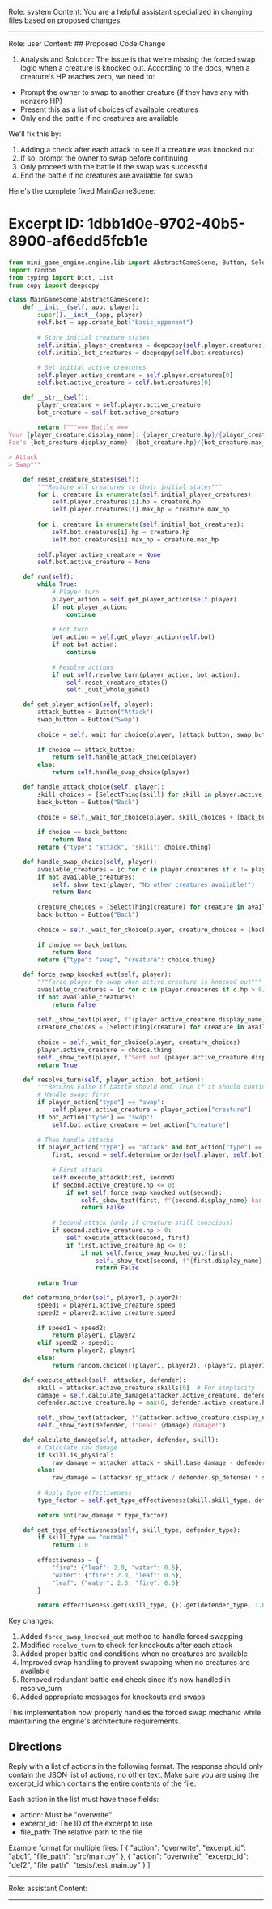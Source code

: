 Role: system
Content: You are a helpful assistant specialized in changing files based on proposed changes.
__________________
Role: user
Content: ## Proposed Code Change
1. Analysis and Solution:
The issue is that we're missing the forced swap logic when a creature is knocked out. According to the docs, when a creature's HP reaches zero, we need to:
- Prompt the owner to swap to another creature (if they have any with nonzero HP)
- Present this as a list of choices of available creatures
- Only end the battle if no creatures are available

We'll fix this by:
1. Adding a check after each attack to see if a creature was knocked out
2. If so, prompt the owner to swap before continuing
3. Only proceed with the battle if the swap was successful
4. End the battle if no creatures are available for swap

Here's the complete fixed MainGameScene:

# Excerpt ID: 1dbb1d0e-9702-40b5-8900-af6edd5fcb1e
```python main_game/scenes/main_game_scene.py
from mini_game_engine.engine.lib import AbstractGameScene, Button, SelectThing
import random
from typing import Dict, List
from copy import deepcopy

class MainGameScene(AbstractGameScene):
    def __init__(self, app, player):
        super().__init__(app, player)
        self.bot = app.create_bot("basic_opponent")
        
        # Store initial creature states
        self.initial_player_creatures = deepcopy(self.player.creatures)
        self.initial_bot_creatures = deepcopy(self.bot.creatures)
        
        # Set initial active creatures
        self.player.active_creature = self.player.creatures[0]
        self.bot.active_creature = self.bot.creatures[0]

    def __str__(self):
        player_creature = self.player.active_creature
        bot_creature = self.bot.active_creature
        
        return f"""=== Battle ===
Your {player_creature.display_name}: {player_creature.hp}/{player_creature.max_hp} HP
Foe's {bot_creature.display_name}: {bot_creature.hp}/{bot_creature.max_hp} HP

> Attack
> Swap"""

    def reset_creature_states(self):
        """Restore all creatures to their initial states"""
        for i, creature in enumerate(self.initial_player_creatures):
            self.player.creatures[i].hp = creature.hp
            self.player.creatures[i].max_hp = creature.max_hp
            
        for i, creature in enumerate(self.initial_bot_creatures):
            self.bot.creatures[i].hp = creature.hp
            self.bot.creatures[i].max_hp = creature.max_hp
        
        self.player.active_creature = None
        self.bot.active_creature = None

    def run(self):
        while True:
            # Player turn
            player_action = self.get_player_action(self.player)
            if not player_action:
                continue
                
            # Bot turn
            bot_action = self.get_player_action(self.bot)
            if not bot_action:
                continue
                
            # Resolve actions
            if not self.resolve_turn(player_action, bot_action):
                self.reset_creature_states()
                self._quit_whole_game()

    def get_player_action(self, player):
        attack_button = Button("Attack")
        swap_button = Button("Swap")
        
        choice = self._wait_for_choice(player, [attack_button, swap_button])
        
        if choice == attack_button:
            return self.handle_attack_choice(player)
        else:
            return self.handle_swap_choice(player)

    def handle_attack_choice(self, player):
        skill_choices = [SelectThing(skill) for skill in player.active_creature.skills]
        back_button = Button("Back")
        
        choice = self._wait_for_choice(player, skill_choices + [back_button])
        
        if choice == back_button:
            return None
        return {"type": "attack", "skill": choice.thing}

    def handle_swap_choice(self, player):
        available_creatures = [c for c in player.creatures if c != player.active_creature and c.hp > 0]
        if not available_creatures:
            self._show_text(player, "No other creatures available!")
            return None
            
        creature_choices = [SelectThing(creature) for creature in available_creatures]
        back_button = Button("Back")
        
        choice = self._wait_for_choice(player, creature_choices + [back_button])
        
        if choice == back_button:
            return None
        return {"type": "swap", "creature": choice.thing}

    def force_swap_knocked_out(self, player):
        """Force player to swap when active creature is knocked out"""
        available_creatures = [c for c in player.creatures if c.hp > 0]
        if not available_creatures:
            return False
            
        self._show_text(player, f"{player.active_creature.display_name} was knocked out!")
        creature_choices = [SelectThing(creature) for creature in available_creatures]
        
        choice = self._wait_for_choice(player, creature_choices)
        player.active_creature = choice.thing
        self._show_text(player, f"Sent out {player.active_creature.display_name}!")
        return True

    def resolve_turn(self, player_action, bot_action):
        """Returns False if battle should end, True if it should continue"""
        # Handle swaps first
        if player_action["type"] == "swap":
            self.player.active_creature = player_action["creature"]
        if bot_action["type"] == "swap":
            self.bot.active_creature = bot_action["creature"]
            
        # Then handle attacks
        if player_action["type"] == "attack" and bot_action["type"] == "attack":
            first, second = self.determine_order(self.player, self.bot)
            
            # First attack
            self.execute_attack(first, second)
            if second.active_creature.hp <= 0:
                if not self.force_swap_knocked_out(second):
                    self._show_text(first, f"{second.display_name} has no more creatures!")
                    return False
            
            # Second attack (only if creature still conscious)
            if second.active_creature.hp > 0:
                self.execute_attack(second, first)
                if first.active_creature.hp <= 0:
                    if not self.force_swap_knocked_out(first):
                        self._show_text(second, f"{first.display_name} has no more creatures!")
                        return False
        
        return True

    def determine_order(self, player1, player2):
        speed1 = player1.active_creature.speed
        speed2 = player2.active_creature.speed
        
        if speed1 > speed2:
            return player1, player2
        elif speed2 > speed1:
            return player2, player1
        else:
            return random.choice([(player1, player2), (player2, player1)])

    def execute_attack(self, attacker, defender):
        skill = attacker.active_creature.skills[0]  # For simplicity
        damage = self.calculate_damage(attacker.active_creature, defender.active_creature, skill)
        defender.active_creature.hp = max(0, defender.active_creature.hp - damage)
        
        self._show_text(attacker, f"{attacker.active_creature.display_name} used {skill.display_name}!")
        self._show_text(defender, f"Dealt {damage} damage!")

    def calculate_damage(self, attacker, defender, skill):
        # Calculate raw damage
        if skill.is_physical:
            raw_damage = attacker.attack + skill.base_damage - defender.defense
        else:
            raw_damage = (attacker.sp_attack / defender.sp_defense) * skill.base_damage
            
        # Apply type effectiveness
        type_factor = self.get_type_effectiveness(skill.skill_type, defender.creature_type)
        
        return int(raw_damage * type_factor)

    def get_type_effectiveness(self, skill_type, defender_type):
        if skill_type == "normal":
            return 1.0
            
        effectiveness = {
            "fire": {"leaf": 2.0, "water": 0.5},
            "water": {"fire": 2.0, "leaf": 0.5},
            "leaf": {"water": 2.0, "fire": 0.5}
        }
        
        return effectiveness.get(skill_type, {}).get(defender_type, 1.0)
```

Key changes:
1. Added `force_swap_knocked_out` method to handle forced swapping
2. Modified `resolve_turn` to check for knockouts after each attack
3. Added proper battle end conditions when no creatures are available
4. Improved swap handling to prevent swapping when no creatures are available
5. Removed redundant battle end check since it's now handled in resolve_turn
6. Added appropriate messages for knockouts and swaps

This implementation now properly handles the forced swap mechanic while maintaining the engine's architecture requirements.

## Directions
Reply with a list of actions in the following format. The response should only contain the JSON list of actions, no other text.
Make sure you are using the excerpt_id which contains the entire contents of the file.

Each action in the list must have these fields:
- action: Must be "overwrite"
- excerpt_id: The ID of the excerpt to use
- file_path: The relative path to the file

Example format for multiple files:
[
    {
        "action": "overwrite",
        "excerpt_id": "abc1",
        "file_path": "src/main.py"
    },
    {
        "action": "overwrite",
        "excerpt_id": "def2",
        "file_path": "tests/test_main.py"
    }
]
__________________
Role: assistant
Content: 
__________________
